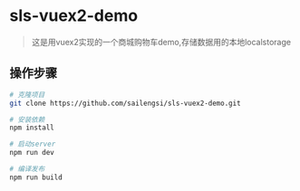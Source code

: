 ﻿# sls-vuex2-demo

> 这是用vuex2实现的一个商城购物车demo,存储数据用的本地localstorage



## 操作步骤

``` bash
# 克隆项目
git clone https://github.com/sailengsi/sls-vuex2-demo.git

# 安装依赖
npm install

# 启动server
npm run dev

# 编译发布
npm run build
```
